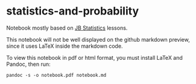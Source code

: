 # statistics-and-probability

Notebook mostly based on [JB Statistics](https://www.jbstatistics.com/) lessons.

This notebook will not be well displayed on the github markdown preview, since it uses LaTeX inside the markdown code.

To view this notebook in pdf or html format, you must install LaTeX and Pandoc, then run:

`pandoc -s -o notebook.pdf notebook.md`
